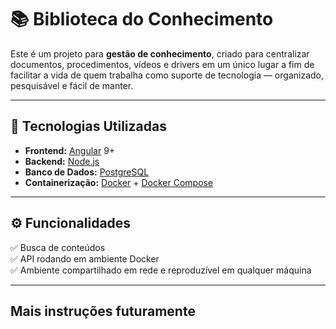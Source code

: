 # 📚 Biblioteca do Conhecimento

Este é um projeto para **gestão de conhecimento**, criado para centralizar documentos, procedimentos, vídeos e drivers em um único lugar a fim de facilitar a vida de quem trabalha como suporte de tecnologia — organizado, pesquisável e fácil de manter.

---

## 🚀 Tecnologias Utilizadas

- **Frontend:** [Angular](https://angular.io/) 9+
- **Backend:** [Node.js](https://nodejs.org/)
- **Banco de Dados:** [PostgreSQL](https://www.postgresql.org/)
- **Containerização:** [Docker](https://www.docker.com/) + [Docker Compose](https://docs.docker.com/compose/)

---

## ⚙️ Funcionalidades

✅ Busca de conteúdos  
✅ API rodando em ambiente Docker  
✅ Ambiente compartilhado em rede e reproduzível em qualquer máquina

---

## Mais instruções futuramente
